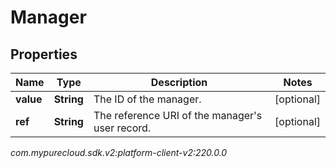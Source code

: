 # Manager


## Properties

| Name | Type | Description | Notes |
| ------------ | ------------- | ------------- | ------------- |
| **value** | **String** | The ID of the manager. |  [optional] |
| **ref** | **String** | The reference URI of the manager's user record. |  [optional] |




_com.mypurecloud.sdk.v2:platform-client-v2:220.0.0_
